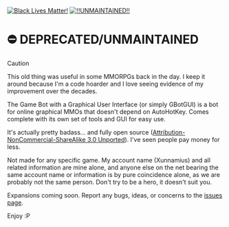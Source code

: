 <!-- badges-start -->

[![Black Lives Matter!][badge-blm]][link-blm]
[![!!UNMAINTAINED!!][badge-unmaintained]][link-unmaintained]

<!-- badges-end -->

# ⛔️ DEPRECATED/UNMAINTAINED

> [!CAUTION]
>
> This old thing was useful in some MMORPGs back in the day. I keep it around because I'm a code hoarder and I love seeing evidence of my improvement over the decades.

The Game Bot with a Graphical User Interface (or simply GBotGUI) is a bot for online graphical MMOs that doesn't depend on AutoHotKey. Comes complete with its own set of tools and GUI for easy use.

It's actually pretty badass... and fully open source ([Attribution-NonCommercial-ShareAlike 3.0 Unported](http://creativecommons.org/licenses/by-nc-sa/3.0/)). I've seen people pay money for less.

Not made for any specific game. My account name (Xunnamius) and all related information are mine alone, and anyone else on the net bearing the same account name or information is by pure coincidence alone, as we are probably not the same person. Don't try to be a hero, it doesn't suit you.

Expansions coming soon. Report any bugs, ideas, or concerns to the [issues page](https://github.com/Xunnamius/GBotGUI/issues).

Enjoy :P

[badge-blm]: https://xunn.at/badge-blm 'Join the movement!'
[link-blm]: https://xunn.at/donate-blm
[badge-unmaintained]:
  https://xunn.at/badge-unmaintained
  'Unfortunately, this project is unmaintained (forks welcome!)'
[link-unmaintained]: https://xunn.at/link-unmaintained

